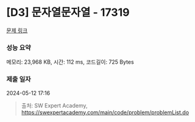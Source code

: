 # [D3] 문자열문자열 - 17319 

[문제 링크](https://swexpertacademy.com/main/code/problem/problemDetail.do?contestProbId=AYgEiwbKy48DFARP) 

### 성능 요약

메모리: 23,968 KB, 시간: 112 ms, 코드길이: 725 Bytes

### 제출 일자

2024-05-12 17:16



> 출처: SW Expert Academy, https://swexpertacademy.com/main/code/problem/problemList.do
